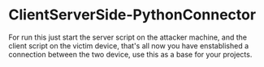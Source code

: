 # ClientServerSide-PythonConnector

For run this just start the server script on the attacker machine, and the client script on the victim device, that's all now you have enstablished a connection between the two device, use this as a base for your projects.
